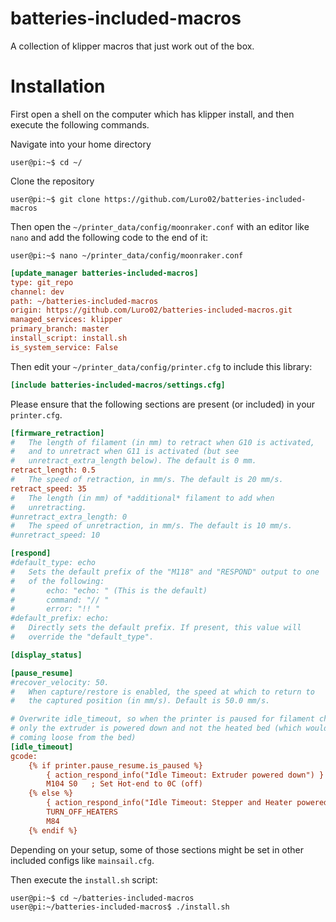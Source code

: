 batteries-included-macros
===

A collection of klipper macros that just work out of the box.

# Installation

First open a shell on the computer which has klipper install, and then execute the following commands.

Navigate into your home directory
```console
user@pi:~$ cd ~/
```

Clone the repository
```console
user@pi:~$ git clone https://github.com/Luro02/batteries-included-macros
```

Then open the `~/printer_data/config/moonraker.conf` with an editor like `nano` and add the following code to the end of it:
```console
user@pi:~$ nano ~/printer_data/config/moonraker.conf
```

```ini
[update_manager batteries-included-macros]
type: git_repo
channel: dev
path: ~/batteries-included-macros
origin: https://github.com/Luro02/batteries-included-macros.git
managed_services: klipper
primary_branch: master
install_script: install.sh
is_system_service: False
```

Then edit your `~/printer_data/config/printer.cfg` to include this library:
```ini
[include batteries-included-macros/settings.cfg]
```

Please ensure that the following sections are present (or included) in your `printer.cfg`.
```ini
[firmware_retraction]
#   The length of filament (in mm) to retract when G10 is activated,
#   and to unretract when G11 is activated (but see
#   unretract_extra_length below). The default is 0 mm.
retract_length: 0.5
#   The speed of retraction, in mm/s. The default is 20 mm/s.
retract_speed: 35
#   The length (in mm) of *additional* filament to add when
#   unretracting.
#unretract_extra_length: 0
#   The speed of unretraction, in mm/s. The default is 10 mm/s.
#unretract_speed: 10

[respond]
#default_type: echo
#   Sets the default prefix of the "M118" and "RESPOND" output to one
#   of the following:
#       echo: "echo: " (This is the default)
#       command: "// "
#       error: "!! "
#default_prefix: echo:
#   Directly sets the default prefix. If present, this value will
#   override the "default_type".

[display_status]

[pause_resume]
#recover_velocity: 50.
#   When capture/restore is enabled, the speed at which to return to
#   the captured position (in mm/s). Default is 50.0 mm/s.

# Overwrite idle_timeout, so when the printer is paused for filament change or filament runout,
# only the extruder is powered down and not the heated bed (which would result in the print
# coming loose from the bed)
[idle_timeout]
gcode:
    {% if printer.pause_resume.is_paused %}
        { action_respond_info("Idle Timeout: Extruder powered down") }
        M104 S0   ; Set Hot-end to 0C (off)
    {% else %}
        { action_respond_info("Idle Timeout: Stepper and Heater powered down") }
        TURN_OFF_HEATERS
        M84
    {% endif %}
```

Depending on your setup, some of those sections might be set in other included configs like `mainsail.cfg`.

Then execute the `install.sh` script:
```console
user@pi:~$ cd ~/batteries-included-macros
user@pi:~/batteries-included-macros$ ./install.sh
```
